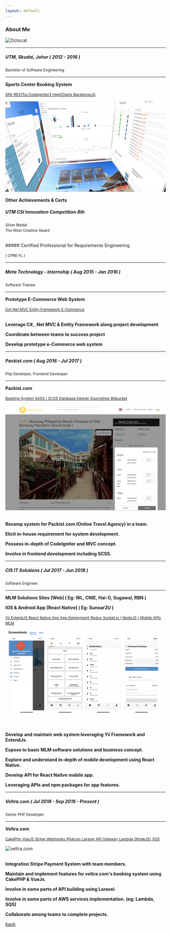 ```yaml
---
layout: default
---
```


### About Me 

![Octocat](https://github.githubassets.com/images/icons/emoji/octocat.png)
* * *

##### UTM, Skudai, Johor  ( 2012 - 2016 )
<small>Bachelor of Software Engineering</small>

* * *

<article class="paddingV-10">
    <p>
        <strong>
            <i class="glyphicon glyphicon-briefcase"></i> Sports Center Booking System
        </strong>
    </p>
    <a class="btn btn-primary" href="https://en.wikipedia.org/wiki/Single-page_application" target="_blank">
        <small class="icon-label">SPA</small>
    </a>
    <a class="btn btn-primary" href="https://github.com/chriskacerguis/codeigniter-restserver" target="_blank">
        <small class="icon-label">RESTful CodeIgniter3</small>
    </a>
    <a class="btn btn-primary" href="https://www.highcharts.com/" target="_blank">
    <small class="icon-label">HighCharts</small>
    </a>
    <a class="btn btn-primary" href="https://backbonejs.org/" target="_blank">
        <small class="icon-label">BackboneJS</small>
    </a>
</article>

![Sports-Center-Booking-System](/assets/img/scb.png)

<article class="paddingV-10 paddingT-30">
<p>
    <strong>
        <i class="glyphicon glyphicon-briefcase"></i> Other Achievements & Certs
    </strong>
</p>
</article>

##### UTM CSI Innovation Competition 8th
<p>
    <i class="glyphicon glyphicon-star-empty"> </i><small> Silver Medal</small><br/>
    <i class="glyphicon glyphicon-star-empty"> </i><small> The Most Creative Award</small>
</p>

<br />
##### Certified Professional for Requirements Engineering 
<p>
    <i class="glyphicon glyphicon-star-empty"> </i><small> ( CPRE FL )</small><br/>
</p>

* * *

##### Meta Technology - Internship ( Aug 2015 - Jan 2016 )
<small>Software Trainee</small>

* * *

<article class="paddingV-10 paddingT-30">
    <p>
        <strong>
            <i class="glyphicon glyphicon-briefcase"></i> Prototype E-Commerce Web System
        </strong>
    </p>
    <a class="btn btn-primary" href="https://dotnet.microsoft.com/apps/aspnet/mvc" target="_blank">
        <small class="icon-label">Dot Net MVC</small>
    </a>
    <a class="btn btn-primary" href="https://www.tutorialspoint.com/entity_framework/entity_framework_overview.htm" target="_blank">
        <small class="icon-label">Entity Framework</small>
    </a>
    <a class="btn btn-primary" href="https://ecommerce-platforms.com/glossary/ecommerce" target="_blank">
        <small class="icon-label">E-Commerce</small>
    </a>
    <p><br /><i class="glyphicon glyphicon-check"></i> <strong>Leverage C#, .Net MVC & Entity Framework along project development</strong></p>
    <p><i class="glyphicon glyphicon-check"></i> <strong>Coordinate between teams to success project</strong></p>
    <p><i class="glyphicon glyphicon-check"></i> <strong>Develop prototype e-Commerce web system</strong></p>        
</article>

* * *

##### Packist.com ( Aug 2016 - Jul 2017 )
<small>Php Developer, Frontend Developer</small>

* * *
<article class="paddingV-30">
    <p>
        <strong>
            <i class="glyphicon glyphicon-briefcase"></i> Packist.com
        </strong>
    </p>
    <a class="btn btn-primary" href="https://www.packist.com/" target="_blank">
        <small class="icon-label">Booking System</small>
    </a>
    <a class="btn btn-primary" href="https://sass-lang.com/guide" target="_blank">
        <small class="icon-label">SASS / SCSS</small>
    </a>
    <a class="btn btn-primary" href="https://www.guru99.com/database-design.html" target="_blank">
        <small class="icon-label">Database Design</small>
    </a>
    <a class="btn btn-primary" href="https://www.sourcetreeapp.com/" target="_blank">
        <small class="icon-label">Sourcetree</small>
    </a>
    <a class="btn btn-primary" href="https://bitbucket.org/product" target="_blank">
        <small class="icon-label">Bitbucket</small>
    </a>
</article>

![Packist.com](/assets/img/packist.png)

<article>    
    <p><br /><i class="glyphicon glyphicon-check"></i> <strong>Revamp system for Packist.com (Online Travel Agency) in a team.</strong></p>
    <p><i class="glyphicon glyphicon-check"></i> <strong>Elicit in-house requirement for system development.</strong></p>
    <p><i class="glyphicon glyphicon-check"></i> <strong>Possess in-depth of CodeIgniter and MVC concept.</strong></p>
    <p><i class="glyphicon glyphicon-check"></i> <strong>Involve in frontend development including SCSS.</strong></p>
</article>

* * *

##### CIS IT Solutions ( Jul 2017 - Jun 2018 )
<small>Software Engineer</small>

* * *

<article class="paddingV-30">
    <p>
        <strong>
            <i class="glyphicon glyphicon-briefcase"></i> MLM Solutions Sites [Web] ( Eg: WL, CNIE, Hai-O, Sugawal, RBN )
        </strong>
    </p>
    <p>
        <strong>
            <i class="glyphicon glyphicon-briefcase"></i> IOS & Android App [React Native] ( Eg: Sunoar2U )
        </strong>
    </p>
    <a class="btn btn-primary" href="https://www.yiiframework.com/doc/guide/1.1/en" target="_blank">
        <small class="icon-label">Yii</small>
    </a>
    <a class="btn btn-primary" href="http://extendjs.org/" target="_blank">
        <small class="icon-label">ExtendJS</small>
    </a>
    <a class="btn btn-primary" href="https://facebook.github.io/react-native/" target="_blank">
        <small class="icon-label">React Native App</small>
    </a>
    <a class="btn btn-primary" href="https://apps.apple.com/us/app/sunoar2u/id1457698095" target="_blank">
        <small class="icon-label">App Deployment</small>
    </a>
    <a class="btn btn-primary" href="https://redux.js.org/" target="_blank">
        <small class="icon-label">Redux</small>
    </a>
    <a class="btn btn-primary" href="https://socket.io/" target="_blank">
        <small class="icon-label">Socket.io ( NodeJS )</small>
    </a>
    <a class="btn btn-primary" href="https://www.restapitutorial.com/" target="_blank">
        <small class="icon-label">Mobile APIs</small>
    </a>
    <a class="btn btn-primary" href="https://en.wikipedia.org/wiki/Multi-level_marketing" target="_blank">
        <small class="icon-label">MLM</small>
    </a>
</article>

![Sunoar2u](/assets/img/sunoar2u.png)

<article>
    <p><br /><i class="glyphicon glyphicon-check"></i> <strong>Develop and maintain web system leveraging Yii Framework and ExtendJs.</strong></p>
    <p><i class="glyphicon glyphicon-check"></i> <strong>Expose to basic MLM software solutions and business concept.</strong></p>
    <p><i class="glyphicon glyphicon-check"></i> <strong>Explore and understand in-depth of mobile development using React Native.</strong></p>
    <p><i class="glyphicon glyphicon-check"></i> <strong>Develop API for React Native mobile app.</strong></p>
    <p><i class="glyphicon glyphicon-check"></i> <strong>Leveraging APIs and npm packages for app features.</strong></p>
</article>

* * *

##### Veltra.com ( Jul 2018 - Sep 2019 - Present )
<small>Senior PHP Developer</small>

* * *

<article class="paddingV-30">
    <p>
        <strong>
            <i class="glyphicon glyphicon-briefcase"></i> Veltra.com
        </strong>
    </p>
    <a class="btn btn-primary" href="https://book.cakephp.org/1.3/en/" target="_blank">
        <small class="icon-label">CakePhp</small>
    </a>
    <a class="btn btn-primary" href="https://vuejs.org/" target="_blank">
        <small class="icon-label">VueJS</small>
    </a>
    <a class="btn btn-primary" href="https://stripe.com/gb" target="_blank">
        <small class="icon-label">Stripe</small>
    </a>
    <a class="btn btn-primary" href="https://stripe.com/docs/webhooks" target="_blank">
        <small class="icon-label">Webhooks</small>
    </a>
    <a class="btn btn-primary" href="https://phalcon.io/en-us" target="_blank">
        <small class="icon-label">Phalcon</small>
    </a>
    <a class="btn btn-primary" href="https://laravel.com/" target="_blank">
        <small class="icon-label">Laravel</small>
    </a>
    <a class="btn btn-primary" href="https://aws.amazon.com/api-gateway/" target="_blank">
        <small class="icon-label">API Gateway</small>
    </a>
    <a class="btn btn-primary" href="https://aws.amazon.com/lambda/" target="_blank">
        <small class="icon-label">Lambda (NodeJS)</small>
    </a>
    <a class="btn btn-primary" href="https://aws.amazon.com/sqs/" target="_blank">
        <small class="icon-label">SQS</small>
    </a>
</article>

![veltra.com](/assets/img/veltra.png)

<article>
    <p><br /><i class="glyphicon glyphicon-check"></i> <strong>Integration Stripe Payment System with team members.</strong></p>
    <p><i class="glyphicon glyphicon-check"></i> <strong>Maintain and implement features for veltra.com's booking system using CakePHP & VueJs.</strong></p>
    <p><i class="glyphicon glyphicon-check"></i> <strong>Involve in some parts of API building using Laravel.</strong></p>
    <p><i class="glyphicon glyphicon-check"></i> <strong>Involve in some parts of AWS services implementation. (eg: Lambda, SQS)</strong></p>
    <p><i class="glyphicon glyphicon-check"></i> <strong>Collaborate among teams to complete projects.</strong></p>
</article>

[back](../)
